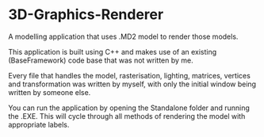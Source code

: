 # 3D-Graphics-Renderer
A modelling application that uses .MD2 model to render those models.

This application is built using C++ and makes use of an existing (BaseFramework) code base that was not written by me.

Every file that handles the model, rasterisation, lighting, matrices, vertices and transformation was written by myself, with only the initial window being written by someone else.

You can run the application by opening the Standalone folder and running the .EXE. This will cycle through all methods of rendering the model with appropriate labels.
